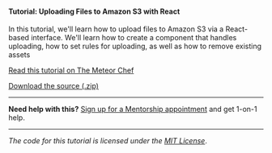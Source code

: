 #### Tutorial: Uploading Files to Amazon S3 with React

In this tutorial, we'll learn how to upload files to Amazon S3 via a React-based interface. We'll learn how to create a component that handles uploading, how to set rules for uploading, as well as how to remove existing assets

[Read this tutorial on The Meteor Chef](https://themeteorchef.com/tutorials/uploading-files-to-amazon-s3-with-react)  

[Download the source (.zip)](https://github.com/themeteorchef/uploading-files-to-amazon-s3-with-react/archive/master.zip)

---

**Need help with this?** [Sign up for a Mentorship appointment](https://themeteorchef.com/mentorship?readme=uploading-files-to-amazon-s3-with-react) and get 1-on-1 help.

---

_The code for this tutorial is licensed under the [MIT License](http://opensource.org/licenses/MIT)_.
